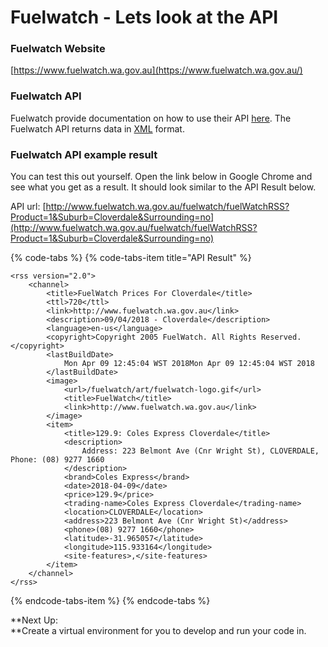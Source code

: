 # Fuelwatch - Lets look at the API

### Fuelwatch Website

[https://www.fuelwatch.wa.gov.au](https://www.fuelwatch.wa.gov.au/)

### Fuelwatch API

Fuelwatch provide documentation on how to use their API [here](https://www.fuelwatch.wa.gov.au/fuelwatch/pages/public/contentholder.jspx?key=fuelwatchRSS.html). The Fuelwatch API returns data in [XML](the-basics.md#xml) format.

### Fuelwatch API example result

You can test this out yourself. Open the link below in Google Chrome and see what you get as a result. It should look similar to the API Result below.

API url: [http://www.fuelwatch.wa.gov.au/fuelwatch/fuelWatchRSS?Product=1&Suburb=Cloverdale&Surrounding=no](http://www.fuelwatch.wa.gov.au/fuelwatch/fuelWatchRSS?Product=1&Suburb=Cloverdale&Surrounding=no)

{% code-tabs %}
{% code-tabs-item title="API Result" %}
```markup
<rss version="2.0">
    <channel>
        <title>FuelWatch Prices For Cloverdale</title>
        <ttl>720</ttl>
        <link>http://www.fuelwatch.wa.gov.au</link>
        <description>09/04/2018 - Cloverdale</description>
        <language>en-us</language>
        <copyright>Copyright 2005 FuelWatch. All Rights Reserved.</copyright>
        <lastBuildDate>
            Mon Apr 09 12:45:04 WST 2018Mon Apr 09 12:45:04 WST 2018
        </lastBuildDate>
        <image>
            <url>/fuelwatch/art/fuelwatch-logo.gif</url>
            <title>FuelWatch</title>
            <link>http://www.fuelwatch.wa.gov.au</link>
        </image>
        <item>
            <title>129.9: Coles Express Cloverdale</title>
            <description>
                Address: 223 Belmont Ave (Cnr Wright St), CLOVERDALE, Phone: (08) 9277 1660
            </description>
            <brand>Coles Express</brand>
            <date>2018-04-09</date>
            <price>129.9</price>
            <trading-name>Coles Express Cloverdale</trading-name>
            <location>CLOVERDALE</location>
            <address>223 Belmont Ave (Cnr Wright St)</address>
            <phone>(08) 9277 1660</phone>
            <latitude>-31.965057</latitude>
            <longitude>115.933164</longitude>
            <site-features>,</site-features>
        </item>
    </channel>
</rss>
```
{% endcode-tabs-item %}
{% endcode-tabs %}

**Next Up:   
**Create a virtual environment for you to develop and run your code in.

